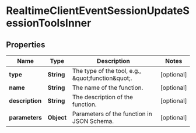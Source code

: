 

# RealtimeClientEventSessionUpdateSessionToolsInner


## Properties

| Name | Type | Description | Notes |
|------------ | ------------- | ------------- | -------------|
|**type** | **String** | The type of the tool, e.g., \&quot;function\&quot;. |  [optional] |
|**name** | **String** | The name of the function. |  [optional] |
|**description** | **String** | The description of the function. |  [optional] |
|**parameters** | **Object** | Parameters of the function in JSON Schema. |  [optional] |



